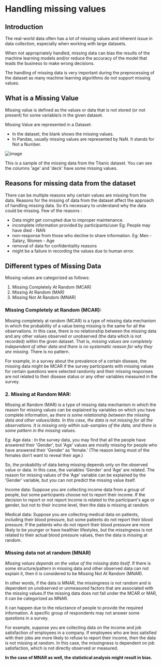 # Handling missing values 

## Introduction
The real-world data often has a lot of missing values and inherent issue in data collection, especially when working with large datasets. 

When not appropriately handled, missing data can bias the results of the machine learning models and/or reduce the accuracy of the model that leads the business to make wrong decisions.

The handling of missing data is very important during the preprocessing of the dataset as many machine learning algorithms do not support missing values.

## What is a Missing Value 
Missing value is defined as the values or data that is not stored (or not present) for some variable/s in the given dataset.

Missing Value are represented in a Dataset:
- In the dataset, the blank shows the missing values.
- In Pandas, usually missing values are represented by NaN. It stands for Not a Number.

![image](https://github.com/sateeshfrnd/Feature-Engineering/assets/8160366/98bdcc11-a03b-46e5-b388-ce711bcf45c1)

This is a sample of the missing data from the Titanic dataset. You can see the columns 'age' and 'deck' have some missing values.

## Reasons for missing data from the dataset
There can be multiple reasons why certain values are missing from the data. Reasons for the missing of data from the dataset affect the approach of handling missing data. So it’s necessary to understand why the data could be missing.
Few of the reasons :
- Data might get corrupted due to improper maintenance.
- incomplete information provided by participants/user Eg: People may have died - NAN
- non-response from those who decline to share information. Eg: Men - Salary, Women - Age 
- removal of data for confidentiality reasons 
- might be a failure in recording the values due to human error.

## Different types of Missing Data
Missing values are categorized as follows:
1. Missing Completely At Random (MCAR)
2. Missing At Random (MAR)
3. Missing Not At Random (MNAR)

### Missing Completely at Random (MCAR):
Missing completely at random (MCAR) is a type of missing data mechanism in which the probability of a value being missing is the same for all the observations. In this case, there is no relationship between the missing data and any other values observed or unobserved (the data which is not recorded) within the given dataset. That is, *missing values are completely independent of other data and there is no systematic reason for why they are missing*. There is no pattern.

For example, in a survey about the prevalence of a certain disease, the missing data might be MCAR if the survey participants with missing values for certain questions were selected randomly and their missing responses are not related to their disease status or any other variables measured in the survey.

### 2. Missing at Random MAR:
Missing at Random (MAR) is a type of missing data mechanism in which the reason for missing values can be explained by variables on which you have complete information, as *there is some relationship between the missing data and other values/data. In this case, the data is not missing for all the observations. It is missing only within sub-samples of the data, and there is some pattern in the missing values*.

Eg:
Age data :  In the survey data, you may find that all the people have answered their 'Gender', but 'Age' values are mostly missing for people who have answered their 'Gender' as 'female.' (The reason being most of the females don’t want to reveal their age.)

So, the probability of data being missing depends only on the observed value or data. In this case, the variables ‘Gender’ and ‘Age’ are related. The reason for missing values of the ‘Age’ variable can be explained by the ‘Gender’ variable, but you can not predict the missing value itself.

Income data: Suppose you are collecting income data from a group of people, but some participants choose not to report their income. If the decision to report or not report income is related to the participant's age or gender, but not to their income level, then the data is missing at random.

Medical data: Suppose you are collecting medical data on patients, including their blood pressure, but some patients do not report their blood pressure. If the patients who do not report their blood pressure are more likely to be younger or have healthier lifestyles, but the missingness is not related to their actual blood pressure values, then the data is missing at random.

### Missing data not at random (MNAR)
*Missing values depends on the value of the missing data itself*. If there is some structure/pattern in missing data and other observed data can not explain it, then it is considered to be Missing Not At Random (MNAR).

In other words, if the data is MNAR, the missingness is not random and is dependent on unobserved or unmeasured factors that are associated with the missing values.If the missing data does not fall under the MCAR or MAR, it can be categorized as MNAR.

It can happen due to the reluctance of people to provide the required information. A specific group of respondents may not answer some questions in a survey.

For example, suppose you are collecting data on the income and job satisfaction of employees in a company. If employees who are less satisfied with their jobs are more likely to refuse to report their income, then the data is not missing at random. In this case, the missingness is dependent on job satisfaction, which is not directly observed or measured.

**In the case of MNAR as well, the statistical analysis might result in bias.**
